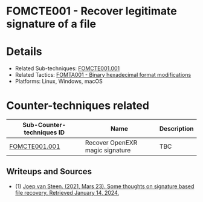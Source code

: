 # FOMCTE001 - Recover legitimate signature of a file

# Details

- Related Sub-techniques: [FOMCTE001.001](https://github.com/blue101010/FOM/blob/main/countertechniques/FOMCTE001.001.md)
- Related Tactics: [FOMTA001 - Binary hexadecimal format modifications ](https://github.com/blue101010/FOM/blob/main/tactics/FOMTA001.md)
- Platforms: Linux, Windows, macOS

# Counter-techniques related

| Sub-Counter-techniques ID                                                     | Name       | Description |
| ------------------------------------------------------------ | ---------- | ----------- |
| [FOMCTE001.001](https://github.com/blue101010/FOM/blob/main/countertechniques/FOMCTE001.001.md) | Recover OpenEXR magic signature | TBC         |


## Writeups and Sources

- (1) [Joep van Steen. (2021, Mars 23). Some thoughts on signature based file recovery. Retrieved January 14, 2024.](https://www.disktuna.com/some-thoughts-on-signature-based-file-recovery/)

